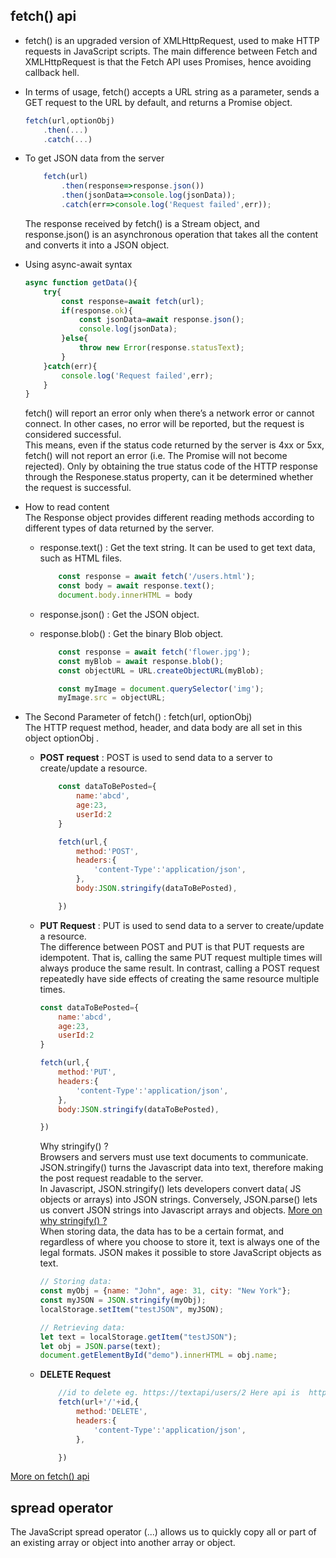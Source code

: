 ## fetch() api
 - fetch() is an upgraded version of XMLHttpRequest, used to make HTTP requests in JavaScript scripts. The main difference between Fetch and XMLHttpRequest is that the Fetch API uses Promises, hence avoiding callback hell.
- In terms of usage, fetch() accepts a URL string as a parameter, sends a GET request to the URL by default, and returns a Promise object.   
    ```javascript 
    fetch(url,optionObj)
        .then(...)
        .catch(...)
    ```
- To get JSON data from the server  
    ```javascript
        fetch(url)
            .then(response=>response.json())
            .then(jsonData=>console.log(jsonData));
            .catch(err=>console.log('Request failed',err));
    ```  
    The response received by fetch() is a Stream object, and response.json() is an asynchronous operation that takes all the content and converts it into a JSON object.

- Using async-await syntax
    ```js
    async function getData(){
        try{
            const response=await fetch(url);
            if(response.ok){
                const jsonData=await response.json();
                console.log(jsonData);
            }else{
                throw new Error(response.statusText);
            }
        }catch(err){
            console.log('Request failed',err);
        }
    }
    ```
    fetch() will report an error only when there’s a network error or cannot connect. In other cases, no error will be reported, but the request is considered successful.  
    This means, even if the status code returned by the server is 4xx or 5xx, fetch() will not report an error (i.e. The Promise will not become rejected). Only by obtaining the true status code of the HTTP response through the Responese.status property, can it be determined whether the request is successful.

- How to read content  
The Response object provides different reading methods according to different types of data returned by the server.
    - response.text() : Get the text string.
        It can be used to get text data, such as HTML files.  

        ```javascript 
            const response = await fetch('/users.html');
            const body = await response.text();
            document.body.innerHTML = body
        ```
    - response.json() : Get the JSON object.
    - response.blob() : Get the binary Blob object.

        ```javascript
            const response = await fetch('flower.jpg');
            const myBlob = await response.blob();
            const objectURL = URL.createObjectURL(myBlob);

            const myImage = document.querySelector('img');
            myImage.src = objectURL;
        ```
   

- The Second Parameter of fetch() : fetch(url, optionObj)    
  The HTTP request method, header, and data body are all set in this object optionObj .   
  - **POST request** :  POST is used to send data to a server to create/update a resource.  
    ```javascript
        const dataToBePosted={
            name:'abcd',
            age:23,
            userId:2
        }

        fetch(url,{
            method:'POST',
            headers:{
                'content-Type':'application/json',
            },
            body:JSON.stringify(dataToBePosted),

        })

    ```

  - **PUT Request** : PUT is used to send data to a server to create/update a resource.   
    The difference between POST and PUT is that PUT requests are idempotent. That is, calling the same PUT request multiple times will always produce the same result. In contrast, calling a POST request repeatedly have side effects of creating the same resource multiple times.    

    ```javascript
    const dataToBePosted={
        name:'abcd',
        age:23,
        userId:2
    }

    fetch(url,{
        method:'PUT',
        headers:{
            'content-Type':'application/json',
        },
        body:JSON.stringify(dataToBePosted),

    })

    ```   
    Why stringify() ?   
    Browsers and servers must use text documents to communicate. JSON.stringify() turns the Javascript data into text, therefore making the post request readable to the server.     
    In Javascript, JSON.stringify() lets developers convert data( JS objects or arrays) into JSON strings. Conversely, JSON.parse() lets us convert JSON strings into Javascript arrays and objects. [More on why stringify() ?](https://medium.com/@cristina_9416/the-internet-speaks-in-strings-3729e3bd692f )   
    When storing data, the data has to be a certain format, and regardless of where you choose to store it, text is always one of the legal formats.
    JSON makes it possible to store JavaScript objects as text.
    ```javascript
    // Storing data:
    const myObj = {name: "John", age: 31, city: "New York"};
    const myJSON = JSON.stringify(myObj);
    localStorage.setItem("testJSON", myJSON);

    // Retrieving data:
    let text = localStorage.getItem("testJSON");
    let obj = JSON.parse(text);
    document.getElementById("demo").innerHTML = obj.name; 
    ```


  - **DELETE Request**

    ```javascript
        //id to delete eg. https://textapi/users/2 Here api is  https://textapi/users and id is 2 to delete.
        fetch(url+'/'+id,{
            method:'DELETE',
            headers:{
                'content-Type':'application/json',
            },

        })

    ```

[More on fetch() api](https://betterprogramming.pub/deep-insights-into-javascripts-fetch-api-e8e8203c0965)

## spread operator 
The JavaScript spread operator (...) allows us to quickly copy all or part of an existing array or object into another array or object.
